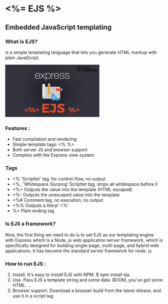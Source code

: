 # <%= EJS %>
## Embedded JavaScript templating

### What is EJS?

is a simple templating language that lets you generate HTML markup with plain JavaScript.

![image](img/download.jpg)


### Features :

* Fast compilation and rendering
* Simple template tags: <% %>
* Both server JS and browser support
* Complies with the Express view system

### Tags 

* <% 'Scriptlet' tag, for control-flow, no output
* <%_ ‘Whitespace Slurping’ Scriptlet tag, strips all whitespace before it
* <%= Outputs the value into the template (HTML escaped)
* <%- Outputs the unescaped value into the template
* <%# Comment tag, no execution, no output
* <%% Outputs a literal '<%'
* %> Plain ending tag

### Is EJS a framework?
Now, the first thing we need to do is to set EJS as our templating engine with Express which is a Node. js web application server framework, which is specifically designed for building single-page, multi-page, and hybrid web applications. It has become the standard server framework for node. js

### How to run EJS :

1. Install. It's easy to install EJS with NPM. $ npm install ejs.
2. Use. Pass EJS a template string and some data. BOOM, you've got some HTML. ...
3. Browser support. Download a browser build from the latest release, and use it in a script tag.


